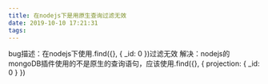 ```yaml
---
title: 在nodejs下是用原生查询过滤无效
date: 2019-10-10 17:21:31
tags:
---
```

bug描述：在nodejs下使用.find({}, { _id: 0 })过滤无效
解决：nodejs的mongoDB插件使用的不是原生的查询语句，应该使用.find({}, { projection: { _id: 0 } })